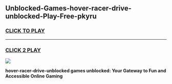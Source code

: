 
## Unblocked-Games-hover-racer-drive-unblocked-Play-Free-pkyru
<h3>
<a href="https://premium76.site?title=hover-racer-drive-unblocked&ref=23A">CLICK TO PLAY</a></h3>
<hr>

<h3>
<a href="https://premium76.site?title=hover-racer-drive-unblocked&ref=23A">CLICK 2 PLAY</a>
  
</h3>

<a href="https://premium76.site?title=hover-racer-drive-unblocked&ref=23A"><img src="https://clearcache.store/games.png"></a>


**hover-racer-drive-unblocked games unblocked: Your Gateway to Fun and Accessible Online Gaming**
